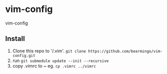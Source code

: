 # vim-config
vim-config

## Install
1. Clone this repo to '<user-home>/.vim'. `git clone https://github.com/bearmingo/vim-config.git`
2. run `git submodule update --init --recursive`
3. copy .vimrc to ~ eg. `cp .vimrc ../vimrc`